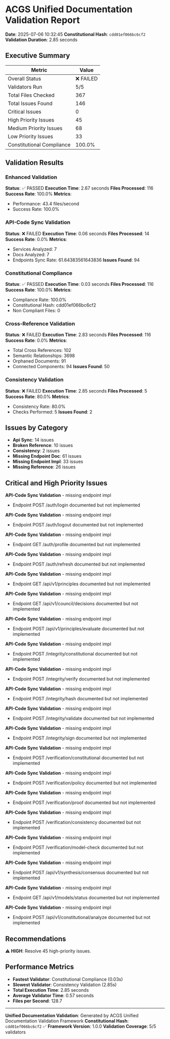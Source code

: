 # ACGS Unified Documentation Validation Report

<!-- Constitutional Hash: cdd01ef066bc6cf2 -->

**Date**: 2025-07-06 10:32:45
**Constitutional Hash**: `cdd01ef066bc6cf2`
**Validation Duration**: 2.85 seconds

## Executive Summary

| Metric | Value |
|--------|-------|
| Overall Status | ❌ FAILED |
| Validators Run | 5/5 |
| Total Files Checked | 367 |
| Total Issues Found | 146 |
| Critical Issues | 0 |
| High Priority Issues | 45 |
| Medium Priority Issues | 68 |
| Low Priority Issues | 33 |
| Constitutional Compliance | 100.0% |

## Validation Results

### Enhanced Validation

**Status**: ✅ PASSED
**Execution Time**: 2.67 seconds
**Files Processed**: 116
**Success Rate**: 100.0%
**Metrics**:
- Performance: 43.4 files/second
- Success Rate: 100.0%

### API-Code Sync Validation

**Status**: ❌ FAILED
**Execution Time**: 0.06 seconds
**Files Processed**: 14
**Success Rate**: 0.0%
**Metrics**:
- Services Analyzed: 7
- Docs Analyzed: 7
- Endpoints Sync Rate: 61.64383561643836
**Issues Found**: 94

### Constitutional Compliance

**Status**: ✅ PASSED
**Execution Time**: 0.03 seconds
**Files Processed**: 116
**Success Rate**: 100.0%
**Metrics**:
- Compliance Rate: 100.0%
- Constitutional Hash: cdd01ef066bc6cf2
- Non Compliant Files: 0

### Cross-Reference Validation

**Status**: ❌ FAILED
**Execution Time**: 2.83 seconds
**Files Processed**: 116
**Success Rate**: 0.0%
**Metrics**:
- Total Cross References: 102
- Semantic Relationships: 3698
- Orphaned Documents: 91
- Connected Components: 94
**Issues Found**: 50

### Consistency Validation

**Status**: ❌ FAILED
**Execution Time**: 2.85 seconds
**Files Processed**: 5
**Success Rate**: 80.0%
**Metrics**:
- Consistency Rate: 80.0%
- Checks Performed: 5
**Issues Found**: 2

## Issues by Category

- **Api Sync**: 14 issues
- **Broken Reference**: 10 issues
- **Consistency**: 2 issues
- **Missing Endpoint Doc**: 61 issues
- **Missing Endpoint Impl**: 33 issues
- **Missing Reference**: 26 issues

## Critical and High Priority Issues

**API-Code Sync Validation** - missing endpoint impl
- Endpoint POST /auth/login documented but not implemented

**API-Code Sync Validation** - missing endpoint impl
- Endpoint POST /auth/logout documented but not implemented

**API-Code Sync Validation** - missing endpoint impl
- Endpoint GET /auth/profile documented but not implemented

**API-Code Sync Validation** - missing endpoint impl
- Endpoint POST /auth/refresh documented but not implemented

**API-Code Sync Validation** - missing endpoint impl
- Endpoint GET /api/v1/principles documented but not implemented

**API-Code Sync Validation** - missing endpoint impl
- Endpoint GET /api/v1/council/decisions documented but not implemented

**API-Code Sync Validation** - missing endpoint impl
- Endpoint POST /api/v1/principles/evaluate documented but not implemented

**API-Code Sync Validation** - missing endpoint impl
- Endpoint POST /integrity/constitutional documented but not implemented

**API-Code Sync Validation** - missing endpoint impl
- Endpoint POST /integrity/verify documented but not implemented

**API-Code Sync Validation** - missing endpoint impl
- Endpoint POST /integrity/hash documented but not implemented

**API-Code Sync Validation** - missing endpoint impl
- Endpoint POST /integrity/validate documented but not implemented

**API-Code Sync Validation** - missing endpoint impl
- Endpoint POST /integrity/sign documented but not implemented

**API-Code Sync Validation** - missing endpoint impl
- Endpoint POST /verification/constitutional documented but not implemented

**API-Code Sync Validation** - missing endpoint impl
- Endpoint POST /verification/policy documented but not implemented

**API-Code Sync Validation** - missing endpoint impl
- Endpoint POST /verification/proof documented but not implemented

**API-Code Sync Validation** - missing endpoint impl
- Endpoint POST /verification/consistency documented but not implemented

**API-Code Sync Validation** - missing endpoint impl
- Endpoint POST /verification/model-check documented but not implemented

**API-Code Sync Validation** - missing endpoint impl
- Endpoint POST /api/v1/synthesis/consensus documented but not implemented

**API-Code Sync Validation** - missing endpoint impl
- Endpoint GET /api/v1/models/status documented but not implemented

**API-Code Sync Validation** - missing endpoint impl
- Endpoint POST /api/v1/constitutional/analyze documented but not implemented

## Recommendations

⚠️ **HIGH**: Resolve 45 high-priority issues.

## Performance Metrics

- **Fastest Validator**: Constitutional Compliance (0.03s)
- **Slowest Validator**: Consistency Validation (2.85s)
- **Total Execution Time**: 2.85 seconds
- **Average Validator Time**: 0.57 seconds
- **Files per Second**: 128.7


---

**Unified Documentation Validation**: Generated by ACGS Unified Documentation Validation Framework
**Constitutional Hash**: `cdd01ef066bc6cf2` ✅
**Framework Version**: 1.0.0
**Validation Coverage**: 5/5 validators
